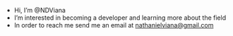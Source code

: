 - Hi, I’m @NDViana
- I’m interested in becoming a developer and learning more about the field
- In order to reach me send me an email at nathanielviana@gmail.com

<!---
NDViana/NDViana is a ✨ special ✨ repository because its `README.md` (this file) appears on your GitHub profile.
You can click the Preview link to take a look at your changes.
--->
